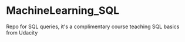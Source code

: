 # MachineLearning_SQL
Repo for SQL queries, it's a complimentary course teaching SQL basics from Udacity

